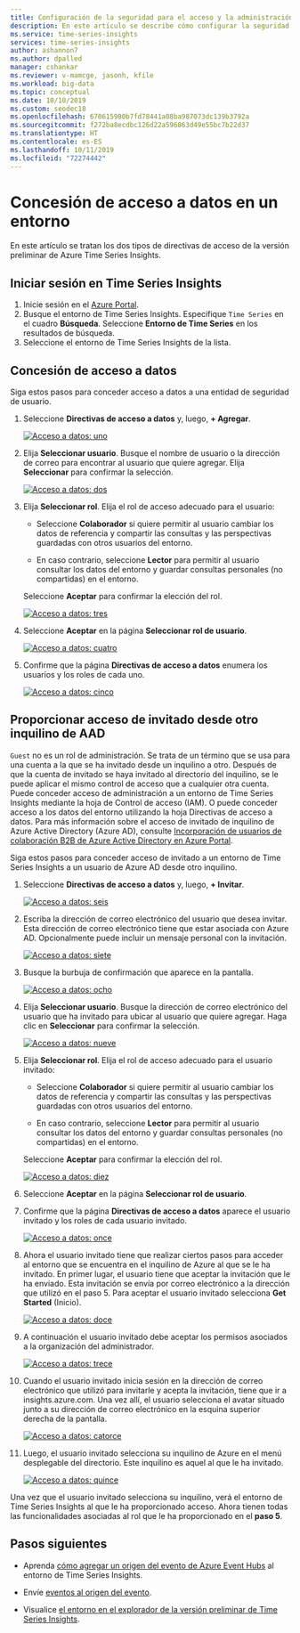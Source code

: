 ```yaml
---
title: Configuración de la seguridad para el acceso y la administración de Azure Time Series Insights | Microsoft Docs
description: En este artículo se describe cómo configurar la seguridad y los permisos como directivas de acceso de administración y directivas de acceso a datos para proteger la versión preliminar de Azure Time Series Insights.
ms.service: time-series-insights
services: time-series-insights
author: ashannon7
ms.author: dpalled
manager: cshankar
ms.reviewer: v-mamcge, jasonh, kfile
ms.workload: big-data
ms.topic: conceptual
ms.date: 10/10/2019
ms.custom: seodec18
ms.openlocfilehash: 670615980b7fd78441a08ba987073dc139b3792a
ms.sourcegitcommit: f272ba8ecdbc126d22a596863d49e55bc7b22d37
ms.translationtype: HT
ms.contentlocale: es-ES
ms.lasthandoff: 10/11/2019
ms.locfileid: "72274442"
---
```

# <a name="grant-data-access-to-an-environment"></a>Concesión de acceso a datos en un entorno

En este artículo se tratan los dos tipos de directivas de acceso de la versión preliminar de Azure Time Series Insights.

## <a name="sign-in-to-time-series-insights"></a>Iniciar sesión en Time Series Insights

1. Inicie sesión en el [Azure Portal](https://portal.azure.com/).
1. Busque el entorno de Time Series Insights. Especifique `Time Series` en el cuadro **Búsqueda**. Seleccione **Entorno de Time Series** en los resultados de búsqueda.
1. Seleccione el entorno de Time Series Insights de la lista.

## <a name="grant-data-access"></a>Concesión de acceso a datos

Siga estos pasos para conceder acceso a datos a una entidad de seguridad de usuario.

1. Seleccione **Directivas de acceso a datos** y, luego, **+ Agregar**.

    [![Acceso a datos: uno](media/data-access/data-access-one.png)](media/data-access/data-access-one.png#lightbox)

1. Elija **Seleccionar usuario**. Busque el nombre de usuario o la dirección de correo para encontrar al usuario que quiere agregar. Elija **Seleccionar** para confirmar la selección.

    [![Acceso a datos: dos](media/data-access/data-access-two.png)](media/data-access/data-access-two.png#lightbox)

1. Elija **Seleccionar rol**. Elija el rol de acceso adecuado para el usuario:

    * Seleccione **Colaborador** si quiere permitir al usuario cambiar los datos de referencia y compartir las consultas y las perspectivas guardadas con otros usuarios del entorno.

    * En caso contrario, seleccione **Lector** para permitir al usuario consultar los datos del entorno y guardar consultas personales (no compartidas) en el entorno.

   Seleccione **Aceptar** para confirmar la elección del rol.

    [![Acceso a datos: tres](media/data-access/data-access-three.png)](media/data-access/data-access-three.png#lightbox)

1. Seleccione **Aceptar** en la página **Seleccionar rol de usuario**.

    [![Acceso a datos: cuatro](media/data-access/data-access-four.png)](media/data-access/data-access-four.png#lightbox)

1. Confirme que la página **Directivas de acceso a datos** enumera los usuarios y los roles de cada uno.

    [![Acceso a datos: cinco](media/data-access/data-access-five.png)](media/data-access/data-access-five.png#lightbox)

## <a name="provide-guest-access-from-another-aad-tenant"></a>Proporcionar acceso de invitado desde otro inquilino de AAD

`Guest` no es un rol de administración. Se trata de un término que se usa para una cuenta a la que se ha invitado desde un inquilino a otro. Después de que la cuenta de invitado se haya invitado al directorio del inquilino, se le puede aplicar el mismo control de acceso que a cualquier otra cuenta. Puede conceder acceso de administración a un entorno de Time Series Insights mediante la hoja de Control de acceso (IAM). O puede conceder acceso a los datos del entorno utilizando la hoja Directivas de acceso a datos. Para más información sobre el acceso de invitado de inquilino de Azure Active Directory (Azure AD), consulte [Incorporación de usuarios de colaboración B2B de Azure Active Directory en Azure Portal](https://docs.microsoft.com/azure/active-directory/b2b/add-users-administrator).

Siga estos pasos para conceder acceso de invitado a un entorno de Time Series Insights a un usuario de Azure AD desde otro inquilino.

1. Seleccione **Directivas de acceso a datos** y, luego, **+ Invitar**.

    [![Acceso a datos: seis](media/data-access/data-access-six.png)](media/data-access/data-access-six.png#lightbox)

1. Escriba la dirección de correo electrónico del usuario que desea invitar. Esta dirección de correo electrónico tiene que estar asociada con Azure AD. Opcionalmente puede incluir un mensaje personal con la invitación.

    [![Acceso a datos: siete](media/data-access/data-access-seven.png)](media/data-access/data-access-seven.png#lightbox)

1. Busque la burbuja de confirmación que aparece en la pantalla.

    [![Acceso a datos: ocho](media/data-access/data-access-eight.png)](media/data-access/data-access-eight.png#lightbox)

1. Elija **Seleccionar usuario**. Busque la dirección de correo electrónico del usuario que ha invitado para ubicar al usuario que quiere agregar. Haga clic en **Seleccionar** para confirmar la selección.

    [![Acceso a datos: nueve](media/data-access/data-access-nine.png)](media/data-access/data-access-nine.png#lightbox)

1. Elija **Seleccionar rol**. Elija el rol de acceso adecuado para el usuario invitado:

    * Seleccione **Colaborador** si quiere permitir al usuario cambiar los datos de referencia y compartir las consultas y las perspectivas guardadas con otros usuarios del entorno.

    * En caso contrario, seleccione **Lector** para permitir al usuario consultar los datos del entorno y guardar consultas personales (no compartidas) en el entorno.

   Seleccione **Aceptar** para confirmar la elección del rol.

    [![Acceso a datos: diez](media/data-access/data-access-ten.png)](media/data-access/data-access-ten.png#lightbox)

1. Seleccione **Aceptar** en la página **Seleccionar rol de usuario**.

1. Confirme que la página **Directivas de acceso a datos** aparece el usuario invitado y los roles de cada usuario invitado.

    [![Acceso a datos: once](media/data-access/data-access-eleven.png)](media/data-access/data-access-eleven.png#lightbox)

1. Ahora el usuario invitado tiene que realizar ciertos pasos para acceder al entorno que se encuentra en el inquilino de Azure al que se le ha invitado. En primer lugar, el usuario tiene que aceptar la invitación que le ha enviado. Esta invitación se envía por correo electrónico a la dirección que utilizó en el paso 5. Para aceptar el usuario invitado selecciona **Get Started** (Inicio).

    [![Acceso a datos: doce](media/data-access/data-access-twelve.png)](media/data-access/data-access-twelve.png#lightbox)

1. A continuación el usuario invitado debe aceptar los permisos asociados a la organización del administrador.

    [![Acceso a datos: trece](media/data-access/data-access-thirteen.png)](media/data-access/data-access-thirteen.png#lightbox)

1. Cuando el usuario invitado inicia sesión en la dirección de correo electrónico que utilizó para invitarle y acepta la invitación, tiene que ir a insights.azure.com. Una vez allí, el usuario selecciona el avatar situado junto a su dirección de correo electrónico en la esquina superior derecha de la pantalla.

    [![Acceso a datos: catorce](media/data-access/data-access-fourteen.png)](media/data-access/data-access-fourteen.png#lightbox)

1. Luego, el usuario invitado selecciona su inquilino de Azure en el menú desplegable del directorio. Este inquilino es aquel al que le ha invitado.

    [![Acceso a datos: quince](media/data-access/data-access-fifteen.png)](media/data-access/data-access-fifteen.png#lightbox)

Una vez que el usuario invitado selecciona su inquilino, verá el entorno de Time Series Insights al que le ha proporcionado acceso. Ahora tienen todas las funcionalidades asociadas al rol que le ha proporcionado en el **paso 5**.

## <a name="next-steps"></a>Pasos siguientes

* Aprenda [cómo agregar un origen del evento de Azure Event Hubs](./time-series-insights-how-to-add-an-event-source-eventhub.md) al entorno de Time Series Insights.

* Envíe [eventos al origen del evento](./time-series-insights-send-events.md).

* Visualice [el entorno en el explorador de la versión preliminar de Time Series Insights](./time-series-insights-update-explorer.md).

